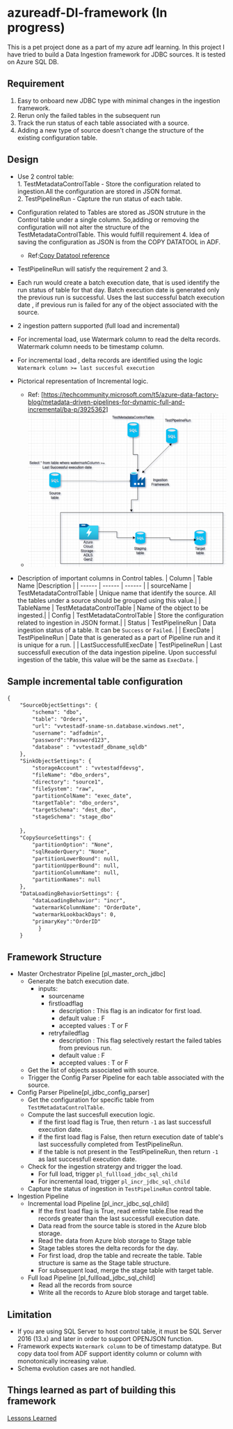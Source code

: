 # azureadf-DI-framework (In progress)
This is a pet project done as a part of my azure adf learning.  In this project I have tried to build a Data Ingestion framework for JDBC sources. It is tested on  Azure SQL DB.
## Requirement
1. Easy to onboard new JDBC type with minimal changes in the ingestion framework.
2. Rerun only the failed tables in the subsequent run
3. Track the run status of each table associated with a source.
4. Adding a new type of source doesn't change the structure of the existing configuration table.
## Design
- Use 2 control table:  
        1. TestMetadataControlTable - Store the configuration related to ingestion.All  the configuration are stored in JSON format.  
        2. TestPipelineRun - Capture the run status of each table.
- Configuration related to Tables are stored as JSON struture in the Control table under a single column. So,adding  or removing the configuration will not alter the structure of the  TestMetadataControlTable. This would fulfill requirement 4. Idea of saving the configuration as JSON is from the COPY DATATOOL in ADF. 
    - Ref:[Copy Datatool reference](https://learn.microsoft.com/en-us/azure/data-factory/copy-data-tool-metadata-driven)
- TestPipelineRun will satisfy the requirement 2 and 3.
- Each run would create a batch execution date, that is used identify the run status of table for that day. Batch execution date is generated only the previous run is successful. Uses the last successful batch execution date , if previous run is failed for any of the object associated with the source.
- 2 ingestion pattern supported (full load and incremental)
- For incremental load, use Watermark column to read the delta records. Watermark column needs to be timestamp column.  
- For incremental load , delta records are identified using the logic `Watermark column >= last succesful execution`
- Pictorical representation of Incremental logic.
    - Ref: [https://techcommunity.microsoft.com/t5/azure-data-factory-blog/metadata-driven-pipelines-for-dynamic-full-and-incremental/ba-p/3925362]
    - ![Alt text](/diagram/ADF_incremental_DI_flow.png?raw=true "Incremental Data Ingestion Flow")
  
- Description of important columns in Control tables.
    | Column | Table Name |Description |
    | ------ | ------ |  ------ |
    | sourceName | TestMetadataControlTable | Unique name that identify the source. All the tables under a source should be grouped using this value.|
    | TableName | TestMetadataControlTable | Name of the object to be ingested.|
    | Config | TestMetadataControlTable | Store the configuration related to ingestion in JSON format.|
    | Status | TestPipelineRun | Data ingestion status of a table. It can be `Success` or `Failed`. |
    | ExecDate | TestPipelineRun | Date that  is generated as a part of Pipeline run and it is unique for a run. |
    | LastSuccessfullExecDate | TestPipelineRun |  Last successfull execution of the data ingestion pipeline. Upon successful ingestion of the table, this value will be the same as `ExecDate`. |
## Sample incremental table configuration 
    {
        "SourceObjectSettings": {
            "schema": "dbo",
            "table": "Orders",
            "url": "vvtestadf-sname-sn.database.windows.net",
            "username": "adfadmin",
            "password":"Password123",
            "database" : "vvtestadf_dbname_sqldb"
        },
        "SinkObjectSettings": {
            "storageAccount" : "vvtestadfdevsg",
            "fileName": "dbo_orders",
            "directory": "source1",
            "fileSystem": "raw",
            "partitionColName": "exec_date",
            "targetTable": "dbo_orders",
            "targetSchema": "dest_dbo",
            "stageSchema": "stage_dbo"

        },
        "CopySourceSettings": {
            "partitionOption": "None",
            "sqlReaderQuery": "None",
            "partitionLowerBound": null,
            "partitionUpperBound": null,
            "partitionColumnName": null,
            "partitionNames": null
        },
        "DataLoadingBehaviorSettings": {
            "dataLoadingBehavior": "incr",
            "watermarkColumnName": "OrderDate",
            "watermarkLookbackDays": 0,
			"primaryKey":"OrderID"
              }
        }
## Framework Structure 
- Master Orchestrator Pipeline [pl_master_orch_jdbc]
    -  Generate the batch execution date.
        -  inputs:
            -  sourcename
            -  firstloadflag
                - description : This flag is an indicator for first load.
                - default value : F
                - accepted values :  T or F 
            -  retryfailedflag
                - description : This flag selectively restart the failed tables from previous run. 
                - default value : F
                - accepted values :  T or F   
    -  Get the list of objects associated with source.
    -  Trigger the Config Parser Pipeline  for each table associated with the source.
- Config Parser Pipeline[pl_jdbc_config_parser]
    - Get the configuration for specific table from `TestMetadataControlTable`.
    - Compute the last succesfull execution logic.
    	- if the first load flag is True, then return `-1` as last successfull execution date.
     	- if the first load flag is False, then return execution date of table's last successfully completed from  TestPipelineRun.
      	- if the table is not present in the  TestPipelineRun, then return `-1` as last successfull execution date.
    - Check for  the ingestion stratergy and trigger the load.
        - For full load, trigger `pl_fullload_jdbc_sql_child`
        - For incremental load, trigger `pl_incr_jdbc_sql_child`
    - Capture the status of ingestion in `TestPipelineRun` control table. 
- Ingestion Pipeline
    - Incremental load  Pipeline [pl_incr_jdbc_sql_child]
        - If the first load flag is True, read entire table.Else read the records greater than the last successfull execution date.
        - Data read from the source table is stored in the Azure blob storage.
        - Read the data from Azure blob storage to Stage table
        - Stage tables stores the delta records for the day.
        - For first load, drop the table and recreate the table. Table structure is same as the Stage table structure.
        - For subsequent load, merge the stage table with target table.
    - Full load Pipeline [pl_fullload_jdbc_sql_child]
        - Read all the  records from source
        - Write all the records to Azure blob storage and target table.
## Limitation 
- If you are using SQL Server to host control table, it must be SQL Server 2016 (13.x) and later in order to support OPENJSON function.
- Framework expects `Watermark column` to be of timestamp datatype. But copy data tool from ADF support identity column or column with monotonically increasing value.
- Schema evolution cases are not handled.
## Things learned as part of building this framework
   [Lessons Learned](https://github.com/ZosBHAI/azureadf-DI-framework/blob/main/notes/notes_leasons_learned.md)
